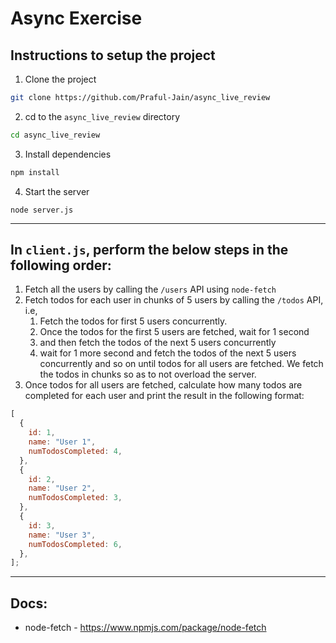 # Async Exercise

## Instructions to setup the project

1. Clone the project

```sh
git clone https://github.com/Praful-Jain/async_live_review
```

2. cd to the `async_live_review` directory

```sh
cd async_live_review
```

3. Install dependencies

```sh
npm install
```

4. Start the server

```
node server.js
```

---

## In `client.js`, perform the below steps in the following order:

1. Fetch all the users by calling the `/users` API using `node-fetch`
2. Fetch todos for each user in chunks of 5 users by calling the `/todos` API, i.e,
   1. Fetch the todos for first 5 users concurrently.
   2. Once the todos for the first 5 users are fetched, wait for 1 second
   3. and then fetch the todos of the next 5 users concurrently
   4. wait for 1 more second and fetch the todos of the next 5 users concurrently and so on until todos for all users are fetched. We fetch the todos in chunks so as to not overload the server.
3. Once todos for all users are fetched, calculate how many todos are completed for each user and print the result in the following format:

```js
[
  {
    id: 1,
    name: "User 1",
    numTodosCompleted: 4,
  },
  {
    id: 2,
    name: "User 2",
    numTodosCompleted: 3,
  },
  {
    id: 3,
    name: "User 3",
    numTodosCompleted: 6,
  },
];
```

---

## Docs:

- node-fetch - https://www.npmjs.com/package/node-fetch
